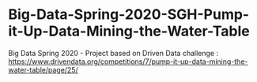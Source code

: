 # Big-Data-Spring-2020-SGH-Pump-it-Up-Data-Mining-the-Water-Table
Big Data Spring 2020 - Project based on Driven Data challenge : https://www.drivendata.org/competitions/7/pump-it-up-data-mining-the-water-table/page/25/
